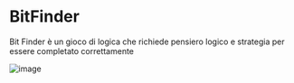 # BitFinder
Bit Finder è un gioco di logica che richiede pensiero logico e strategia per essere completato correttamente

![image](https://github.com/profmancusoa/BitFinder/assets/111191978/572a1e7b-d915-4bef-8842-79f015e25392)
